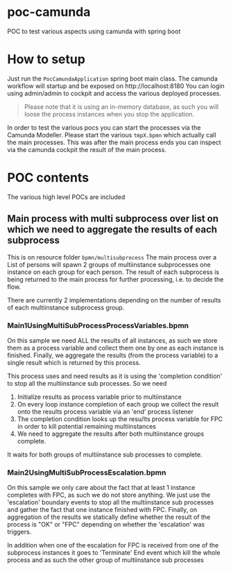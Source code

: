 # poc-camunda
POC to test various aspects using camunda with spring boot


# How to setup
Just run the `PocCamundaApplication` spring boot main class.
The camunda workflow will startup and be exposed on http://localhost:8180
You can login using admin/admin to cockpit and access the various deployed processes.

> Please note that it is using an in-memory database, as such you will loose the process instances when you stop the application.

In order to test the various pocs you can start the processes via the Camunda Modeller. 
Please start the various `tmpX.bpmn` which actually call the main processes. This was after the main process ends you
can inspect via the camunda cockpit the result of the main process.

# POC contents
The various high level POCs are included

## Main process with multi subprocess over list on which we need to aggregate the results of each subprocess
This is on resource folder `bpmn/multisubprocess`
The main process over a List of persons will spawn 2 groups of multiinstance subprocesses one instance on each group for each person.
The result of each subprocess is being returned to the main process for further processing, i.e. to decide the flow.

There are currently 2 implementations depending on the number of results of each multiinstance subprocess group.

### Main1UsingMultiSubProcessProcessVariables.bpmn
On this sample we need ALL the results of all instances, as such we store them as a process variable and collect them
one by one as each instance is finished.
Finally, we aggregate the results (from the process variable) to a single result which is returned by this process.

This process uses and need results as it is using the 'completion condition' to stop all the multiinstance sub processes.
So we need
1. Initialize results as process variable prior to multiinstance
2. On every loop instance completion of each group we collect the result onto the results process variable via an 'end' process listener
3. The completion condition looks up the resu/lts process variable for FPC in order to kill potential remaining multiinstances
4. We need to aggregate the results after both multiinstance groups complete.

It waits for both groups of multiinstance sub processes to complete.

### Main2UsingMultiSubProcessEscalation.bpmn
On this sample we only care about the fact that at least 1 instance completes with FPC, as such we do not store anything.
We just use the 'escalation' boundary events to stop all the multiinstance sub processes and gather the fact that one instance
finished with FPC.
Finally, on aggregation of the results we statically define whether the result of the process is "OK" or "FPC" depending on
whether the 'escalation' was triggers.

In addition when one of the escalation for FPC is received from one of the subprocess instances it goes 
to 'Terminate' End event which kill the whole process and as such the other group of multiinstance sub processes
